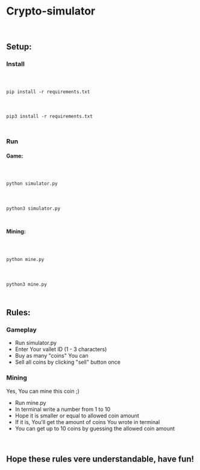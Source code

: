 # Crypto-simulator
<br/>
<h2>Setup:</h2>
<h3>Install</h3>
<code>
    <p>pip install -r requirements.txt</p>
    <p>pip3 install -r requirements.txt</p>
</code>
<h3>Run</h3>
<h4>Game:</h4>
<code>
    <p>python simulator.py</p>
    <p>python3 simulator.py</p>
</code>
<h4>Mining:</h4>
<code>
    <p>python mine.py</p>
    <p>python3 mine.py</p>
</code>
<h2>Rules:</h2>
<h3>Gameplay</h3>
<ul>
    <li>Run simulator.py</li>
    <li>Enter Your vallet ID (1 - 3 characters)</li>
    <li>Buy as many "coins" You can</li>
    <li>Sell all coins by clicking "sell" button once</li>
</ul>
<h3>Mining</h3>
<p>Yes, You can mine this coin ;)</p>
<ul>
    <li>Run mine.py</li>
    <li>In terminal write a number from 1 to 10</li>
    <li>Hope it is smaller or equal to allowed coin amount</li>
    <li>If it is, You'll get the amount of coins You wrote in terminal</li>
    <li>You can get up to 10 coins by guessing the allowed coin amount</li>
</ul>
<br/>
<h2>Hope these rules vere understandable, have fun!</h2>